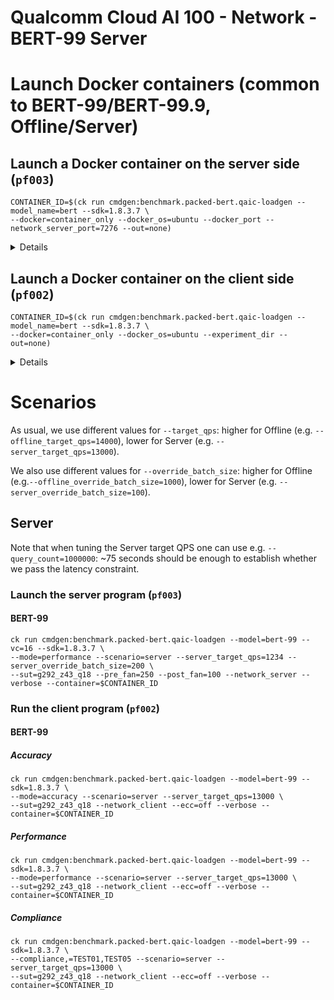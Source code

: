 # Qualcomm Cloud AI 100 - Network - BERT-99 Server

# Launch Docker containers (common to BERT-99/BERT-99.9, Offline/Server)

## Launch a Docker container on the server side (`pf003`)

```
CONTAINER_ID=$(ck run cmdgen:benchmark.packed-bert.qaic-loadgen --model_name=bert --sdk=1.8.3.7 \
--docker=container_only --docker_os=ubuntu --docker_port --network_server_port=7276 --out=none)
```

<details><pre>
$ docker container ps
CONTAINER ID   IMAGE                             COMMAND               CREATED         STATUS         PORTS                                       NAMES
ec296f9afeea   krai/mlperf.bert:ubuntu_1.8.3.7   "/bin/bash -c bash"   2 minutes ago   Up 2 minutes   0.0.0.0:7276->7276/tcp, :::7276->7276/tcp   musing_mclean
</pre></details>

## Launch a Docker container on the client side (`pf002`)

```
CONTAINER_ID=$(ck run cmdgen:benchmark.packed-bert.qaic-loadgen --model_name=bert --sdk=1.8.3.7 \
--docker=container_only --docker_os=ubuntu --experiment_dir --out=none)
```

<details><pre>
$ docker container ps
CONTAINER ID   IMAGE                             COMMAND               CREATED          STATUS          PORTS     NAMES
0b13f209b79e   krai/mlperf.bert:ubuntu_1.8.3.7   "/bin/bash -c bash"   13 seconds ago   Up 12 seconds             hungry_mcclintock
</pre></details>


# Scenarios

As usual, we use different values for `--target_qps`: higher for Offline (e.g. `--offline_target_qps=14000`), lower for Server (e.g. `--server_target_qps=13000`).

We also use different values for `--override_batch_size`: higher for Offline (e.g.`--offline_override_batch_size=1000`), lower for Server (e.g. `--server_override_batch_size=100`).

## Server

Note that when tuning the Server target QPS one can use e.g. `--query_count=1000000`: ~75 seconds should be enough to establish whether we pass the latency constraint.

### Launch the server program (`pf003`)

#### BERT-99

```
ck run cmdgen:benchmark.packed-bert.qaic-loadgen --model=bert-99 --vc=16 --sdk=1.8.3.7 \
--mode=performance --scenario=server --server_target_qps=1234 --server_override_batch_size=200 \
--sut=g292_z43_q18 --pre_fan=250 --post_fan=100 --network_server --verbose --container=$CONTAINER_ID
```

### Run the client program (`pf002`)

#### BERT-99

##### Accuracy

```
ck run cmdgen:benchmark.packed-bert.qaic-loadgen --model=bert-99 --sdk=1.8.3.7 \
--mode=accuracy --scenario=server --server_target_qps=13000 \
--sut=g292_z43_q18 --network_client --ecc=off --verbose --container=$CONTAINER_ID
```

##### Performance

```
ck run cmdgen:benchmark.packed-bert.qaic-loadgen --model=bert-99 --sdk=1.8.3.7 \
--mode=performance --scenario=server --server_target_qps=13000 \
--sut=g292_z43_q18 --network_client --ecc=off --verbose --container=$CONTAINER_ID
```

##### Compliance

```
ck run cmdgen:benchmark.packed-bert.qaic-loadgen --model=bert-99 --sdk=1.8.3.7 \
--compliance,=TEST01,TEST05 --scenario=server --server_target_qps=13000 \
--sut=g292_z43_q18 --network_client --ecc=off --verbose --container=$CONTAINER_ID
```

